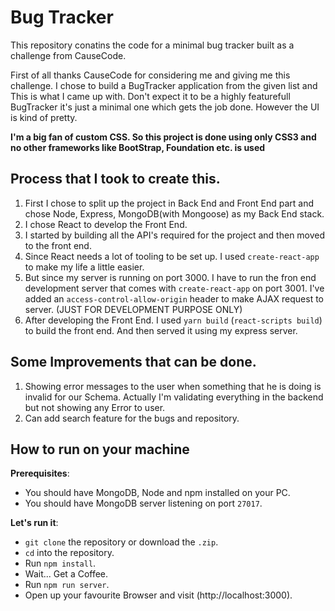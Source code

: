 # Bug Tracker
This repository conatins the code for a minimal bug tracker built as a challenge from CauseCode.

First of all thanks CauseCode for considering me and giving me this challenge. I chose to build a BugTracker application from the given list and This is what I came up with.
Don't expect it to be a highly featurefull BugTracker it's just a minimal one which gets the job done. However the UI is kind of pretty.

**I'm a big fan of custom CSS. So this project is done using only CSS3 and no other frameworks like BootStrap, Foundation etc. is used**

## Process that I took to create this.
1. First I chose to split up the project in Back End and Front End part and chose Node, Express, MongoDB(with Mongoose) as my Back End stack.
2. I chose React to develop the Front End.
3. I started by building all the API's required for the project and then moved to the front end.
4. Since React needs a lot of tooling to be set up. I used ```create-react-app``` to make my life a little easier.
5. But since my server is running on port 3000. I have to run the fron end development server that comes with ```create-react-app``` on port 3001. I've added an ```access-control-allow-origin``` header to make AJAX request to server. (JUST FOR DEVELOPMENT PURPOSE ONLY)
6. After developing the Front End. I used ```yarn build``` (```react-scripts build```) to build the front end. And then served it using my express server.

## Some Improvements that can be done.
1. Showing error messages to the user when something that he is doing is invalid for our Schema. Actually I'm validating everything in the backend but not showing any Error to user.
2. Can add search feature for the bugs and repository.

## How to run on your machine
**Prerequisites**:
- You should have MongoDB, Node and npm installed on your PC.
- You should have MongoDB server listening on port ```27017```.

**Let's run it**:
- ```git clone``` the repository or download the ```.zip```.
- ```cd``` into the repository.
- Run ```npm install```.
- Wait... Get a Coffee.
- Run ```npm run server```.
- Open up your favourite Browser and visit (http://localhost:3000).
